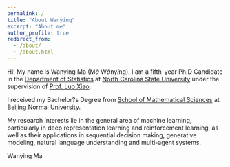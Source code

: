 ```yaml
---
permalink: /
title: "About Wanying"
excerpt: "About me"
author_profile: true
redirect_from: 
  - /about/
  - /about.html
---
```

<!-- font: frutiger -->

Hi! My name is Wanying Ma (M$\check{a}$ W$\check{a}$ny$\acute{i}$ng). I am a fifth-year Ph.D Candidate in the [Department of Statistics](https://stat.ncsu.edu/) at [North Carolina State University](https://www.ncsu.edu/) under the supervision of [Prof. Luo Xiao](https://www.stat.ncsu.edu/people/xiao/). 

I received my Bachelor?s Degree from [School of Mathematical Sciences](math.english.bnu.edu.cn) at [Beijing Normal University](english.bnu.edu.cn).

My research interests lie in the general area of machine learning, particularly in deep representation learning and reinforcement learning, as well as their applications in sequential decision making, generative modeling, natural language understanding and multi-agent systems.


Wanying Ma